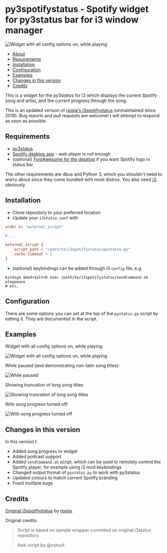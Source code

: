 # py3spotifystatus - Spotify widget for py3status bar for i3 window manager

![Widget with all config options on, while playing](./res/1.png)

- [About](#about)
- [Requirements](#requirements)
- [Installation](#installation)
- [Configuration](#configuration)
- [Examples](#examples)
- [Changes in this version](#changes-in-this-version)
- [Credits](#credits)

This is a widget for the py3status for i3 which displays the current Spotify song and artist, and the current progress through the song.

This is an updated verison of [rpieja's i3spotifystatus](https://github.com/rpieja/i3spotifystatus) (unmaintained since 2018). Bug reports and pull requests are welcome! I will attempt to respond as soon as possible.

## Requirements

* [py3status](https://py3status.readthedocs.io/en/latest/user-guide/installation/)
* [Spotify desktop app](https://www.spotify.com/us/download/linux/) - web player is not enough
* (optional) [FontAwesome for the desktop](https://fontawesome.com/download) if you want Spotify logo in status bar

The other requirements are dbus and Python 3, which you shouldn't need to worry about since they come bundled with most distros. You also need [i3](https://i3wm.org), obviously.

## Installation

* Clone repository to your preferred location
* Update your `i3status.conf` with
```conf
order += "external_script"

# ...

external_script {
    script_path = "/path/to/i3spotifystatus/pystatus.py"
    cache_timeout = 1
}
```
* (optional) keybindings can be added through i3 `config` file, e.g.
```
bindsym $mod+$alt+D exec /path/to/i3spotifystatus/sendCommand.sh playpause
# etc.
```

## Configuration

There are some options you can set at the top of the `pystatus.py` script by editing it. They are documented in the script.

## Examples

Widget with all config options on, while playing:

![Widget with all config options on, while playing](./res/1.png)

While paused (and demonstrating non-latin song titles):

![While paused](./res/2.png)

Showing truncation of long song titles:

![Showing truncation of long song titles](./res/3.png)

With song progress turned off:

![With song progress turned off](./res/4.png)

## Changes in this version

In this version I:

* Added song progress to widget
* Added podcast support
* Added `sendCommand.sh` script, which can be used to remotely control the Spotify player, for example using i3 mod keybindings
* Changed output format of `pystatus.py` to work with py3status
* Updated colours to match current Spotify branding
* Fixed multiple bugs

## Credits

[Original i3spotifystatus](https://github.com/rpieja/i3spotifystatus) by [rpieja](https://github.com/rpieja).

Original credits:

>Script is based on sample wrapper commited on original i3status repository.
>
>Awk script by @csssuf.

